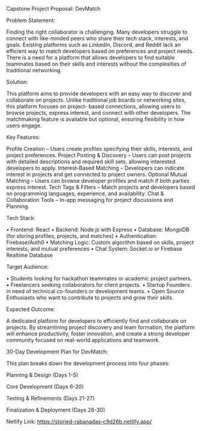 Capstone Project Proposal: DevMatch

Problem Statement:

Finding the right collaborator is challenging. Many developers struggle
to connect with like-minded peers who share their tech stack, interests,
and goals. Existing platforms such as LinkedIn, Discord, and Reddit lack
an efficient way to match developers based on preferences and project
needs. There is a need for a platform that allows developers to find
suitable teammates based on their skills and interests without the
complexities of traditional networking.



Solution:

This platform aims to provide developers with an easy way to
discover and collaborate on projects. Unlike traditional job
boards or networking sites, this platform focuses on project-
based connections, allowing users to browse projects, express
interest, and connect with other developers. The matchmaking
feature is available but optional, ensuring flexibility in how users
engage.



Key Features:

Profile Creation – Users create profiles specifying their skills, interests, and
project preferences.
Project Posting &amp; Discovery – Users can post projects with detailed
descriptions and required skill sets, allowing interested developers to apply.
Interest-Based Matching – Developers can indicate interest in projects and
get connected to project owners.
Optional Mutual Matching – Users can browse developer profiles and
match if both parties express interest.
Tech Tags &amp; Filters – Match projects and developers based on programming
languages, experience, and availability.
Chat &amp; Collaboration Tools – In-app messaging for project discussions and
Planning.



Tech Stack:

• Frontend: React
• Backend: Node.js with Express
• Database: MongoDB (for storing profiles, projects, and matches)
• Authentication: Firebase/Auth0
• Matching Logic: Custom algorithm based on skills, project
interests, and mutual preferences
• Chat System: Socket.io or Firebase Realtime Database



Target Audience:

• Students looking for hackathon teammates or academic project
partners.
• Freelancers seeking collaborators for client projects.
• Startup Founders in need of technical co-founders or
development teams.
• Open Source Enthusiasts who want to contribute to projects and
grow their skills.



Expected Outcome:

A dedicated platform for developers to efficiently find and
collaborate on projects. By streamlining project discovery and
team formation, the platform will enhance productivity, foster
innovation, and create a strong developer community focused
on real-world applications and teamwork.



30-Day Development Plan for DevMatch:

This plan breaks down the development process into four phases:

Planning & Design (Days 1-5)

Core Development (Days 6-20)

Testing & Refinements (Days 21-27)

Finalization & Deployment (Days 28-30)

Netlify Link: https://storied-rabanadas-c9d26b.netlify.app/
